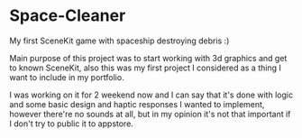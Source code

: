 # Space-Cleaner
My first SceneKit game with spaceship destroying debris :)

Main purpose of this project was to start working with 3d graphics and get to known SceneKit, also this was my first project I considered as a thing I want to include in my portfolio.

I was working on it for 2 weekend now and I can say that it's done with logic and some basic design and haptic responses I wanted to implement, however there're no sounds at all, but in my opinion it's not that important if I don't try to public it to appstore.
